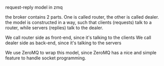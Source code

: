request-reply model in zmq 

the broker contains 2 parts. One is called router, the other is called dealer. 
the model is constructed in a way, such that clients (requests) talk to a router, while servers (replies) talk to the dealer. 

We call router side as front-end, since it's talking to the clients 
We call dealer side as back-end, since it's talking to the servers 

We use ZeroMQ to wrap this model, since ZeroMQ has a nice and simple feature to handle socket programming. 
